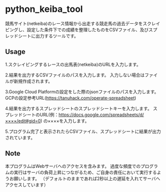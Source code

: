 # python_keiba_tool
競馬サイト(netkeiba)のレース情報から出走する競走馬の過去データをスクレイピングし、設定した条件下での成績を整理したものをCSVファイル、及びスプレッドシートに出力するツールです。


## Usage
1.スクレイピングするレースの出馬表(netkeiba)のURLを入力します。

2.結果を出力するCSVファイルのパスを入力します。
  入力しない場合はファイルが新規作成されます。
  
3.Google Cloud Platformの設定をした際のjsonファイルのパスを入力します。
  GCPの設定参考URL(https://tanuhack.com/operate-spreadsheet)

4.結果を出力するスプレッドシートのスプレッドシートキーを入力します。
  スプレッドシートのURL(例：https://docs.google.com/spreadsheets/d/××××/edit#gid=0)
  の××××を入力します。
  
5.プログラム完了と表示されたらCSVファイル、スプレッドシートに結果が出力されています。


## Note
本プログラムはWebサーバへのアクセスを含みます。
過度な頻度でのプログラムの実行はサーバの負荷上昇につながるため、ご自身の責任において実行するようお願いします。
（デフォルトのままであれば2秒以上の遅延を入れてサーバへアクセスしています）
